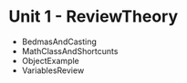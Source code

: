 # Unit 1 - ReviewTheory
- BedmasAndCasting
- MathClassAndShortcunts
- ObjectExample
- VariablesReview
